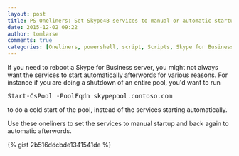 ```yaml
---
layout: post
title: PS Oneliners: Set Skype4B services to manual or automatic startup
date: 2015-12-02 09:22
author: tomlarse
comments: true
categories: [Oneliners, powershell, script, Scripts, Skype for Business, Unified Communications]
---
```

If you need to reboot a Skype for Business server, you might not always want the services to start automatically afterwords for various reasons. For instance if you are doing a shutdown of an entire pool, you'd want to run
<pre>Start-CsPool -PoolFqdn skypepool.contoso.com</pre>
to do a cold start of the pool, instead of the services starting automatically.

Use these oneliners to set the services to manual startup and back again to automatic afterwords.

{% gist 2b516ddcbde1341541de %}
